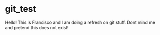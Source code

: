 # git_test

Hello! This is Francisco and I am doing a refresh on git stuff.
Dont mind me and pretend this does not exist!